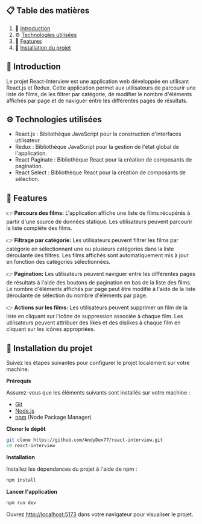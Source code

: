## 📋 <a name="table">Table des matières</a>

1. 🤖 [Introduction](#introduction)
2. ⚙️ [Technologies utilisées](#tech-stack)
3. 🔋 [Features](#features)
4. 🤸 [Installation du projet](#quick-start)

## <a name="introduction">🤖 Introduction</a>

Le projet React-Interview est une application web développée en utilisant React.js et Redux. Cette application permet aux utilisateurs de parcourir une liste de films, de les filtrer par catégorie, de modifier le nombre d'éléments affichés par page et de naviguer entre les différentes pages de résultats.

## <a name="tech-stack">⚙️ Technologies utilisées</a>

- React.js : Bibliothèque JavaScript pour la construction d'interfaces utilisateur.
- Redux : Bibliothèque JavaScript pour la gestion de l'état global de l'application.
- React Paginate : Bibliothèque React pour la création de composants de pagination.
- React Select : Bibliothèque React pour la création de composants de sélection.

## <a name="features">🔋 Features</a>

👉 **Parcours des films:** L'application affiche une liste de films récupérés à partir d'une source de données statique. Les utilisateurs peuvent parcourir la liste complète des films.

👉 **Filtrage par catégorie:** Les utilisateurs peuvent filtrer les films par catégorie en sélectionnant une ou plusieurs catégories dans la liste déroulante des filtres. Les films affichés sont automatiquement mis à jour en fonction des catégories sélectionnées.

👉 **Pagination:** Les utilisateurs peuvent naviguer entre les différentes pages de résultats à l'aide des boutons de pagination en bas de la liste des films. Le nombre d'éléments affichés par page peut être modifié à l'aide de la liste déroulante de sélection du nombre d'éléments par page.

👉 **Actions sur les films:** Les utilisateurs peuvent supprimer un film de la liste en cliquant sur l'icône de suppression associée à chaque film. Les utilisateurs peuvent attribuer des likes et des dislikes à chaque film en cliquant sur les icônes appropriées.

## <a name="quick-start">🤸 Installation du projet</a>

Suivez les étapes suivantes pour configurer le projet localement sur votre machine.

**Prérequis**

Assurez-vous que les éléments suivants sont installés sur votre machine :

- [Git](https://git-scm.com/)
- [Node.js](https://nodejs.org/en)
- [npm](https://www.npmjs.com/) (Node Package Manager)

**Cloner le dépôt**

```bash
git clone https://github.com/AndyDev77/react-interview.git
cd react-interview
```

**Installation**

Installez les dépendances du projet à l'aide de npm :

```bash
npm install
```

**Lancer l'application**

```bash
npm run dev
```

Ouvrez [http://localhost:5173](http://localhost:5173) dans votre navigateur pour visualiser le projet.
